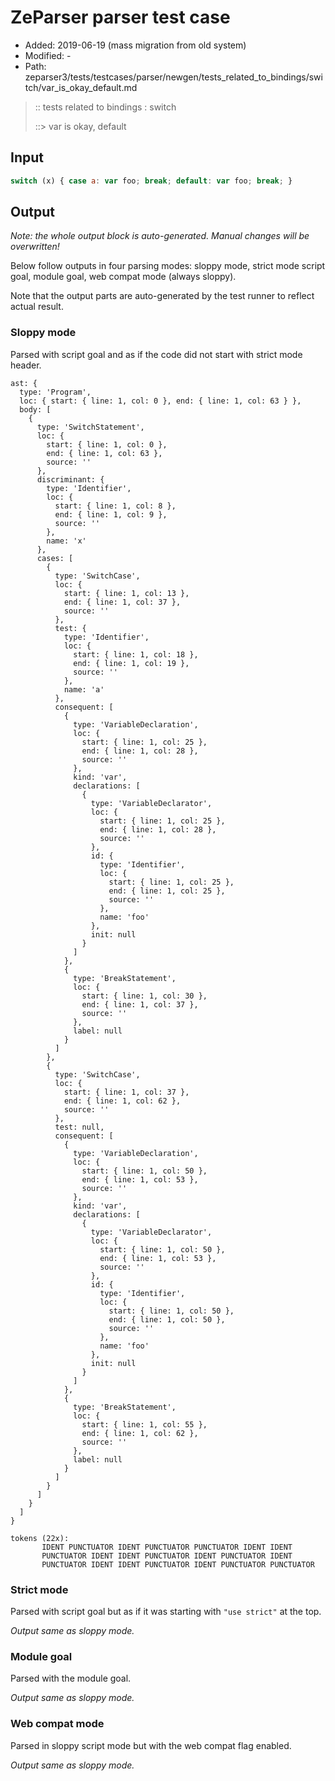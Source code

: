 # ZeParser parser test case

- Added: 2019-06-19 (mass migration from old system)
- Modified: -
- Path: zeparser3/tests/testcases/parser/newgen/tests_related_to_bindings/switch/var_is_okay_default.md

> :: tests related to bindings : switch
>
> ::> var is okay, default

## Input

`````js
switch (x) { case a: var foo; break; default: var foo; break; }
`````

## Output

_Note: the whole output block is auto-generated. Manual changes will be overwritten!_

Below follow outputs in four parsing modes: sloppy mode, strict mode script goal, module goal, web compat mode (always sloppy).

Note that the output parts are auto-generated by the test runner to reflect actual result.

### Sloppy mode

Parsed with script goal and as if the code did not start with strict mode header.

`````
ast: {
  type: 'Program',
  loc: { start: { line: 1, col: 0 }, end: { line: 1, col: 63 } },
  body: [
    {
      type: 'SwitchStatement',
      loc: {
        start: { line: 1, col: 0 },
        end: { line: 1, col: 63 },
        source: ''
      },
      discriminant: {
        type: 'Identifier',
        loc: {
          start: { line: 1, col: 8 },
          end: { line: 1, col: 9 },
          source: ''
        },
        name: 'x'
      },
      cases: [
        {
          type: 'SwitchCase',
          loc: {
            start: { line: 1, col: 13 },
            end: { line: 1, col: 37 },
            source: ''
          },
          test: {
            type: 'Identifier',
            loc: {
              start: { line: 1, col: 18 },
              end: { line: 1, col: 19 },
              source: ''
            },
            name: 'a'
          },
          consequent: [
            {
              type: 'VariableDeclaration',
              loc: {
                start: { line: 1, col: 25 },
                end: { line: 1, col: 28 },
                source: ''
              },
              kind: 'var',
              declarations: [
                {
                  type: 'VariableDeclarator',
                  loc: {
                    start: { line: 1, col: 25 },
                    end: { line: 1, col: 28 },
                    source: ''
                  },
                  id: {
                    type: 'Identifier',
                    loc: {
                      start: { line: 1, col: 25 },
                      end: { line: 1, col: 25 },
                      source: ''
                    },
                    name: 'foo'
                  },
                  init: null
                }
              ]
            },
            {
              type: 'BreakStatement',
              loc: {
                start: { line: 1, col: 30 },
                end: { line: 1, col: 37 },
                source: ''
              },
              label: null
            }
          ]
        },
        {
          type: 'SwitchCase',
          loc: {
            start: { line: 1, col: 37 },
            end: { line: 1, col: 62 },
            source: ''
          },
          test: null,
          consequent: [
            {
              type: 'VariableDeclaration',
              loc: {
                start: { line: 1, col: 50 },
                end: { line: 1, col: 53 },
                source: ''
              },
              kind: 'var',
              declarations: [
                {
                  type: 'VariableDeclarator',
                  loc: {
                    start: { line: 1, col: 50 },
                    end: { line: 1, col: 53 },
                    source: ''
                  },
                  id: {
                    type: 'Identifier',
                    loc: {
                      start: { line: 1, col: 50 },
                      end: { line: 1, col: 50 },
                      source: ''
                    },
                    name: 'foo'
                  },
                  init: null
                }
              ]
            },
            {
              type: 'BreakStatement',
              loc: {
                start: { line: 1, col: 55 },
                end: { line: 1, col: 62 },
                source: ''
              },
              label: null
            }
          ]
        }
      ]
    }
  ]
}

tokens (22x):
       IDENT PUNCTUATOR IDENT PUNCTUATOR PUNCTUATOR IDENT IDENT
       PUNCTUATOR IDENT IDENT PUNCTUATOR IDENT PUNCTUATOR IDENT
       PUNCTUATOR IDENT IDENT PUNCTUATOR IDENT PUNCTUATOR PUNCTUATOR
`````

### Strict mode

Parsed with script goal but as if it was starting with `"use strict"` at the top.

_Output same as sloppy mode._

### Module goal

Parsed with the module goal.

_Output same as sloppy mode._

### Web compat mode

Parsed in sloppy script mode but with the web compat flag enabled.

_Output same as sloppy mode._
